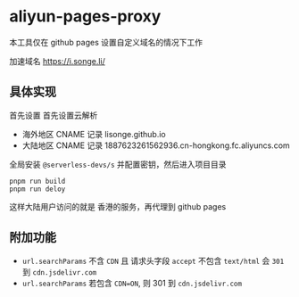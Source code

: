 <!--
 * @Date: 2021-05-17 21:49:05
 * @LastEditors: lisonge
 * @Author: lisonge
 * @LastEditTime: 2021-07-19 20:56:50
-->

# aliyun-pages-proxy

本工具仅在 github pages 设置自定义域名的情况下工作

加速域名 <https://i.songe.li/>

## 具体实现

首先设置 首先设置云解析

- 海外地区 CNAME 记录 lisonge.github.io
- 大陆地区 CNAME 记录 1887623261562936.cn-hongkong.fc.aliyuncs.com

全局安装 `@serverless-devs/s` 并配置密钥，然后进入项目目录

```shell
pnpm run build
pnpm run deloy
```

这样大陆用户访问的就是 香港的服务，再代理到 github pages

## 附加功能

- `url.searchParams` 不含 `CDN` 且 请求头字段 `accept` 不包含 `text/html` 会 `301` 到 `cdn.jsdelivr.com`
- `url.searchParams` 若包含 `CDN=ON`, 则 301 到 `cdn.jsdelivr.com`
